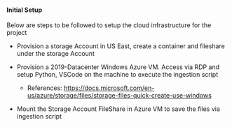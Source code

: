 #### Initial Setup

Below are steps to be followed to setup the cloud infrastructure for the project

* Provision a storage Account in US East, create a container and fileshare under the storage Account

* Provision a 2019-Datacenter Windows Azure VM. Access via RDP and setup Python, VSCode on the machine to execute the ingestion script
   * References: https://docs.microsoft.com/en-us/azure/storage/files/storage-files-quick-create-use-windows

* Mount the Storage Account FileShare in Azure VM to save the files via ingestion script
